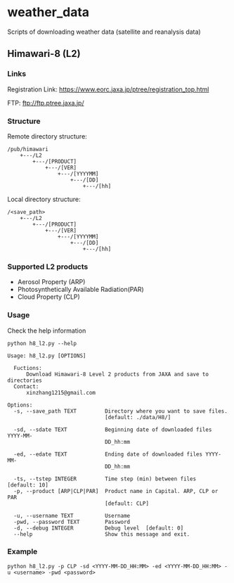 # weather_data
Scripts of downloading weather data (satellite and reanalysis data)

## Himawari-8 (L2)

### Links

Registration Link: <https://www.eorc.jaxa.jp/ptree/registration_top.html>

FTP: <ftp://ftp.ptree.jaxa.jp/>

### Structure

Remote directory structure:

```
/pub/himawari
    +---/L2
        +---/[PRODUCT]
            +---/[VER]
                +---/[YYYYMM]
                    +---/[DD]
                        +---/[hh]
```

Local directory structure:

```
/<save_path>
    +---/L2
        +---/[PRODUCT]
            +---/[VER]
                +---/[YYYYMM]
                    +---/[DD]
                        +---/[hh]
```

### Supported L2 products

- Aerosol Property (ARP)
- Photosynthetically Available Radiation(PAR)
- Cloud Property (CLP)

### Usage

Check the help information

```
python h8_l2.py --help
```

```
Usage: h8_l2.py [OPTIONS]

  Fuctions:
      Download Himawari-8 Level 2 products from JAXA and save to directories
  Contact:
      xinzhang1215@gmail.com

Options:
  -s, --save_path TEXT         Directory where you want to save files.
                               [default: ./data/H8/]

  -sd, --sdate TEXT            Beginning date of downloaded files YYYY-MM-
                               DD_hh:mm

  -ed, --edate TEXT            Ending date of downloaded files YYYY-MM-
                               DD_hh:mm

  -ts, --tstep INTEGER         Time step (min) between files  [default: 10]
  -p, --product [ARP|CLP|PAR]  Product name in Capital. ARP, CLP or PAR
                               [default: CLP]

  -u, --username TEXT          Username
  -pwd, --password TEXT        Password
  -d, --debug INTEGER          Debug level  [default: 0]
  --help                       Show this message and exit.
```

### Example

```
python h8_l2.py -p CLP -sd <YYYY-MM-DD_HH:MM> -ed <YYYY-MM-DD_HH:MM> -u <username> -pwd <password>
```

